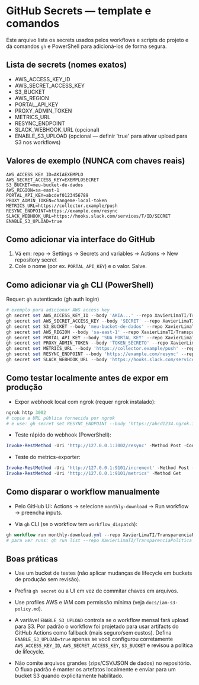 # GitHub Secrets — template e comandos

Este arquivo lista os secrets usados pelos workflows e scripts do projeto e dá comandos `gh` e PowerShell para adicioná-los de forma segura.

## Lista de secrets (nomes exatos)

- AWS_ACCESS_KEY_ID
- AWS_SECRET_ACCESS_KEY
- S3_BUCKET
- AWS_REGION
- PORTAL_API_KEY
- PROXY_ADMIN_TOKEN
- METRICS_URL
- RESYNC_ENDPOINT
- SLACK_WEBHOOK_URL (opcional)
- ENABLE_S3_UPLOAD (opcional — definir 'true' para ativar upload para S3 nos workflows)

## Valores de exemplo (NUNCA com chaves reais)

```text
AWS_ACCESS_KEY_ID=AKIAEXEMPLO
AWS_SECRET_ACCESS_KEY=EXEMPLOSECRET
S3_BUCKET=meu-bucket-de-dados
AWS_REGION=sa-east-1
PORTAL_API_KEY=abcdef0123456789
PROXY_ADMIN_TOKEN=changeme-local-token
METRICS_URL=https://collector.example/push
RESYNC_ENDPOINT=https://example.com/resync
SLACK_WEBHOOK_URL=https://hooks.slack.com/services/T/ID/SECRET
ENABLE_S3_UPLOAD=true
```

## Como adicionar via interface do GitHub

1. Vá em: repo → Settings → Secrets and variables → Actions → New repository secret
2. Cole o nome (por ex. `PORTAL_API_KEY`) e o valor. Salve.

## Como adicionar via `gh` CLI (PowerShell)

Requer: `gh` autenticado (gh auth login)

```powershell
# exemplo para adicionar AWS access key
gh secret set AWS_ACCESS_KEY_ID --body 'AKIA...' --repo XavierLimaTI/TransparenciaPolitica
gh secret set AWS_SECRET_ACCESS_KEY --body 'SECRET' --repo XavierLimaTI/TransparenciaPolitica
gh secret set S3_BUCKET --body 'meu-bucket-de-dados' --repo XavierLimaTI/TransparenciaPolitica
gh secret set AWS_REGION --body 'sa-east-1' --repo XavierLimaTI/TransparenciaPolitica
gh secret set PORTAL_API_KEY --body 'SUA_PORTAL_KEY' --repo XavierLimaTI/TransparenciaPolitica
gh secret set PROXY_ADMIN_TOKEN --body 'TOKEN_SECRETO' --repo XavierLimaTI/TransparenciaPolitica
gh secret set METRICS_URL --body 'https://collector.example/push' --repo XavierLimaTI/TransparenciaPolitica
gh secret set RESYNC_ENDPOINT --body 'https://example.com/resync' --repo XavierLimaTI/TransparenciaPolitica
gh secret set SLACK_WEBHOOK_URL --body 'https://hooks.slack.com/services/T/ID/SECRET' --repo XavierLimaTI/TransparenciaPolitica
```

## Como testar localmente antes de expor em produção

- Expor webhook local com ngrok (requer ngrok instalado):

```powershell
ngrok http 3002
# copie a URL pública fornecida por ngrok
# e use: gh secret set RESYNC_ENDPOINT --body 'https://abcd1234.ngrok.io/resync' --repo ...
```

- Teste rápido do webhook (PowerShell):

```powershell
Invoke-RestMethod -Uri 'http://127.0.0.1:3002/resync' -Method Post -ContentType 'application/json' -Body (ConvertTo-Json @{ start = '2025-10-01'; dry = $true })
```

- Teste do metrics-exporter:

```powershell
Invoke-RestMethod -Uri 'http://127.0.0.1:9101/increment' -Method Post -ContentType 'application/json' -Body (ConvertTo-Json @{ metric='monthly_success'; value=1 })
Invoke-RestMethod -Uri 'http://127.0.0.1:9101/metrics' -Method Get
```

## Como disparar o workflow manualmente

- Pelo GitHub UI: Actions → selecione `monthly-download` → Run workflow → preencha inputs.

- Via `gh` CLI (se o workflow tem `workflow_dispatch`):

```powershell
gh workflow run monthly-download.yml --repo XavierLimaTI/TransparenciaPolitica
# para ver runs: gh run list --repo XavierLimaTI/TransparenciaPolitica
```

## Boas práticas

- Use um bucket de testes (não aplicar mudanças de lifecycle em buckets de produção sem revisão).
- Prefira `gh secret` ou a UI em vez de commitar chaves em arquivos.
- Use profiles AWS e IAM com permissão mínima (veja `docs/iam-s3-policy.md`).

- A variável `ENABLE_S3_UPLOAD` controla se o workflow mensal fará upload para S3. Por padrão o workflow foi projetado para usar artifacts do GitHub Actions como fallback (mais seguro/sem custos). Defina `ENABLE_S3_UPLOAD=true` apenas se você configurou corretamente `AWS_ACCESS_KEY_ID`, `AWS_SECRET_ACCESS_KEY`, `S3_BUCKET` e revisou a política de lifecycle.

- Não comite arquivos grandes (zips/CSV/JSON de dados) no repositório. O fluxo padrão é manter os artefatos localmente e enviar para um bucket S3 quando explicitamente habilitado.

